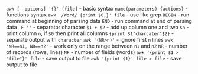 `awk [--options] '{}' [file]` - basic syntax
`name(parameters) {actions}` - functions syntax
`awk '/Word/ {print $0;}' file` - use like grep
`BEGIN` - run command at beginning of parsing data
`END` - run command at end of parsing data
`-F ''` - separator character
`$1 + $2` - add up column one and two
`$n` - print column `n`, if `$0` then print all columns
`{print $1"charcater"$2}` - separate output with `character`
`awk '(NR>n)'` - ignore first `n` lines
`awk 'NR==n1, NR==n2'` - work only on the range between `n1` and `n2`
`NR` - number of records (rows, lines)
`NF` - number of fields (words)
`awk '{print $1 > "file"}' file` - save output to file
`awk '{print $1}' file > file` - save output to file